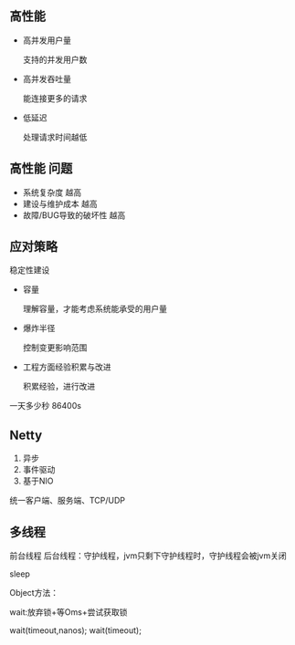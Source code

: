 ## 高性能
* 高并发用户量 
    
    支持的并发用户数
* 高并发吞吐量 
    
    能连接更多的请求
* 低延迟 
    
    处理请求时间越低

## 高性能 问题
* 系统复杂度 越高
* 建设与维护成本 越高
* 故障/BUG导致的破坏性 越高

## 应对策略
稳定性建设
* 容量 

    理解容量，才能考虑系统能承受的用户量
* 爆炸半径
    
    控制变更影响范围
    
* 工程方面经验积累与改进
    
    积累经验，进行改进

一天多少秒 86400s

## Netty
1. 异步
2. 事件驱动
3. 基于NIO

统一客户端、服务端、TCP/UDP


## 多线程
前台线程
后台线程：守护线程，jvm只剩下守护线程时，守护线程会被jvm关闭

sleep

Object方法：

wait:放弃锁+等Oms+尝试获取锁

wait(timeout,nanos);
wait(timeout);    
    